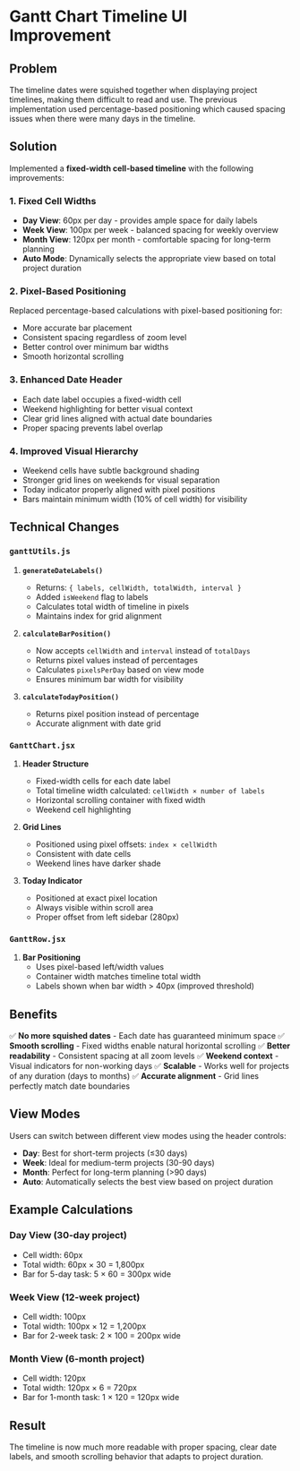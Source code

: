 # Gantt Chart Timeline UI Improvement

## Problem
The timeline dates were squished together when displaying project timelines, making them difficult to read and use. The previous implementation used percentage-based positioning which caused spacing issues when there were many days in the timeline.

## Solution
Implemented a **fixed-width cell-based timeline** with the following improvements:

### 1. **Fixed Cell Widths**
- **Day View**: 60px per day - provides ample space for daily labels
- **Week View**: 100px per week - balanced spacing for weekly overview
- **Month View**: 120px per month - comfortable spacing for long-term planning
- **Auto Mode**: Dynamically selects the appropriate view based on total project duration

### 2. **Pixel-Based Positioning**
Replaced percentage-based calculations with pixel-based positioning for:
- More accurate bar placement
- Consistent spacing regardless of zoom level
- Better control over minimum bar widths
- Smooth horizontal scrolling

### 3. **Enhanced Date Header**
- Each date label occupies a fixed-width cell
- Weekend highlighting for better visual context
- Clear grid lines aligned with actual date boundaries
- Proper spacing prevents label overlap

### 4. **Improved Visual Hierarchy**
- Weekend cells have subtle background shading
- Stronger grid lines on weekends for visual separation
- Today indicator properly aligned with pixel positions
- Bars maintain minimum width (10% of cell width) for visibility

## Technical Changes

### `ganttUtils.js`
1. **`generateDateLabels()`**
   - Returns: `{ labels, cellWidth, totalWidth, interval }`
   - Added `isWeekend` flag to labels
   - Calculates total width of timeline in pixels
   - Maintains index for grid alignment

2. **`calculateBarPosition()`**
   - Now accepts `cellWidth` and `interval` instead of `totalDays`
   - Returns pixel values instead of percentages
   - Calculates `pixelsPerDay` based on view mode
   - Ensures minimum bar width for visibility

3. **`calculateTodayPosition()`**
   - Returns pixel position instead of percentage
   - Accurate alignment with date grid

### `GanttChart.jsx`
1. **Header Structure**
   - Fixed-width cells for each date label
   - Total timeline width calculated: `cellWidth × number of labels`
   - Horizontal scrolling container with fixed width
   - Weekend cell highlighting

2. **Grid Lines**
   - Positioned using pixel offsets: `index × cellWidth`
   - Consistent with date cells
   - Weekend lines have darker shade

3. **Today Indicator**
   - Positioned at exact pixel location
   - Always visible within scroll area
   - Proper offset from left sidebar (280px)

### `GanttRow.jsx`
1. **Bar Positioning**
   - Uses pixel-based left/width values
   - Container width matches timeline total width
   - Labels shown when bar width > 40px (improved threshold)

## Benefits
✅ **No more squished dates** - Each date has guaranteed minimum space
✅ **Smooth scrolling** - Fixed widths enable natural horizontal scrolling
✅ **Better readability** - Consistent spacing at all zoom levels
✅ **Weekend context** - Visual indicators for non-working days
✅ **Scalable** - Works well for projects of any duration (days to months)
✅ **Accurate alignment** - Grid lines perfectly match date boundaries

## View Modes
Users can switch between different view modes using the header controls:

- **Day**: Best for short-term projects (≤30 days)
- **Week**: Ideal for medium-term projects (30-90 days)
- **Month**: Perfect for long-term planning (>90 days)
- **Auto**: Automatically selects the best view based on project duration

## Example Calculations

### Day View (30-day project)
- Cell width: 60px
- Total width: 60px × 30 = 1,800px
- Bar for 5-day task: 5 × 60 = 300px wide

### Week View (12-week project)
- Cell width: 100px
- Total width: 100px × 12 = 1,200px
- Bar for 2-week task: 2 × 100 = 200px wide

### Month View (6-month project)
- Cell width: 120px
- Total width: 120px × 6 = 720px
- Bar for 1-month task: 1 × 120 = 120px wide

## Result
The timeline is now much more readable with proper spacing, clear date labels, and smooth scrolling behavior that adapts to project duration.
